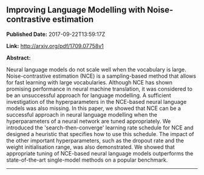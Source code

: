 ## Improving Language Modelling with Noise-contrastive estimation

**Published Date:** 2017-09-22T13:59:17Z

**Link:** http://arxiv.org/pdf/1709.07758v1

**Abstract:**

  Neural language models do not scale well when the vocabulary is large.
Noise-contrastive estimation (NCE) is a sampling-based method that allows for
fast learning with large vocabularies. Although NCE has shown promising
performance in neural machine translation, it was considered to be an
unsuccessful approach for language modelling. A sufficient investigation of the
hyperparameters in the NCE-based neural language models was also missing. In
this paper, we showed that NCE can be a successful approach in neural language
modelling when the hyperparameters of a neural network are tuned appropriately.
We introduced the 'search-then-converge' learning rate schedule for NCE and
designed a heuristic that specifies how to use this schedule. The impact of the
other important hyperparameters, such as the dropout rate and the weight
initialisation range, was also demonstrated. We showed that appropriate tuning
of NCE-based neural language models outperforms the state-of-the-art
single-model methods on a popular benchmark.


---


